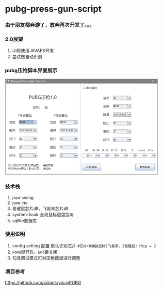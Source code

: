 # pubg-press-gun-script

### 由于朋友都弃游了，放弃再次开发了。。。

### 2.0展望

1. UI将使用JAVAFX开发
2. 尝试做自动识别


### pubg压枪脚本界面展示

![image-20211001160725656](./doc/image-20211001160725656.png)



### 技术栈

1. java swing
2. java jna
3. 易键鼠芯片dll，飞易来芯片dll
4. system-hook 全局鼠标键盘监听
5. sqllite数据库

### 使用说明

1. config.setting 配置 默认识别芯片
`#芯片(0模拟鼠标1飞易来，2易键鼠)`
`chip = 2`
2. `Home`键开启，`End`键关闭
3. 勾选调试模式可对压枪数据进行调整


### 项目参考
https://github.com/cdians/youyiPUBG
